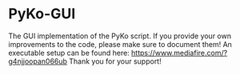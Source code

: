 PyKo-GUI
========

The GUI implementation of the PyKo script. If you provide your own improvements to the code, please make sure to document them!
An executable setup can be found here: https://www.mediafire.com/?g4njjoopan066ub
Thank you for your support!
